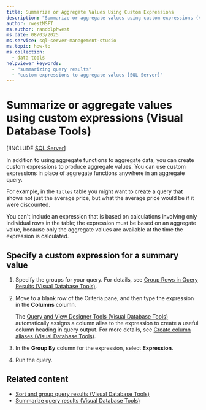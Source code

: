 ```yaml
---
title: Summarize or Aggregate Values Using Custom Expressions
description: "Summarize or aggregate values using custom expressions (Visual Database Tools)"
author: rwestMSFT
ms.author: randolphwest
ms.date: 08/03/2025
ms.service: sql-server-management-studio
ms.topic: how-to
ms.collection:
  - data-tools
helpviewer_keywords:
  - "summarizing query results"
  - "custom expressions to aggregate values [SQL Server]"
---
```

# Summarize or aggregate values using custom expressions (Visual Database Tools)

[!INCLUDE [SQL Server](../includes/applies-to-version/sqlserver.md)]

In addition to using aggregate functions to aggregate data, you can create custom expressions to produce aggregate values. You can use custom expressions in place of aggregate functions anywhere in an aggregate query.

For example, in the `titles` table you might want to create a query that shows not just the average price, but what the average price would be if it were discounted.

You can't include an expression that is based on calculations involving only individual rows in the table; the expression must be based on an aggregate value, because only the aggregate values are available at the time the expression is calculated.

## Specify a custom expression for a summary value

1. Specify the groups for your query. For details, see [Group Rows in Query Results (Visual Database Tools)](group-rows-in-query-results-visual-database-tools.md).

1. Move to a blank row of the Criteria pane, and then type the expression in the **Columns** column.

   The [Query and View Designer Tools (Visual Database Tools)](query-and-view-designer-tools-visual-database-tools.md) automatically assigns a column alias to the expression to create a useful column heading in query output. For more details, see [Create column aliases (Visual Database Tools)](create-column-aliases-visual-database-tools.md).

1. In the **Group By** column for the expression, select **Expression**.

1. Run the query.

## Related content

- [Sort and group query results (Visual Database Tools)](sort-and-group-query-results-visual-database-tools.md)
- [Summarize query results (Visual Database Tools)](summarize-query-results-visual-database-tools.md)
